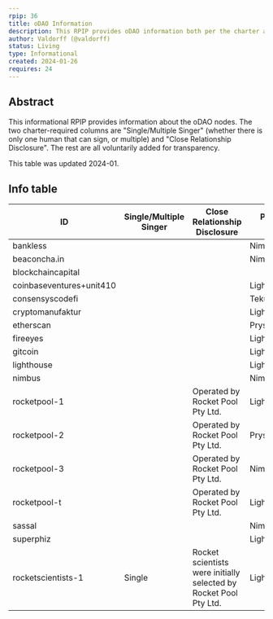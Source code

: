 ```yaml
---
rpip: 36
title: oDAO Information
description: This RPIP provides oDAO information both per the charter and additional
author: Valdorff (@valdorff)
status: Living
type: Informational
created: 2024-01-26
requires: 24
---
```


## Abstract
This informational RPIP provides information about the oDAO nodes. The two charter-required columns are "Single/Multiple Singer" (whether there is only one human that can sign, or multiple) and "Close Relationship Disclosure". The rest are all voluntarily added for transparency.

This table was updated 2024-01. 

## Info table

| ID                       | Single/Multiple Singer | Close Relationship Disclosure                                     | Primary CL:EL clients | Own Archive Node? | Other comments                                                         |
|--------------------------|------------------------|-------------------------------------------------------------------|-----------------------|-------------------|------------------------------------------------------------------------|
| bankless                 |                        |                                                                   | Nimbus:Geth           |                   |                                                                        |
| beaconcha.in             |                        |                                                                   | Nimbus:Geth           | No                |                                                                        |
| blockchaincapital        |                        |                                                                   |                       |                   |                                                                        |
| coinbaseventures+unit410 |                        |                                                                   | Lighthouse:Geth       | No                |                                                                        |
| consensyscodefi          |                        |                                                                   | Teku:Erigon           | Yes               |                                                                        |
| cryptomanufaktur         |                        |                                                                   | Lighthouse:Reth       | Yes               |                                                                        |
| etherscan                |                        |                                                                   | Prysm:Geth            | Yes               |                                                                        |
| fireeyes                 |                        |                                                                   | Lighthouse:Geth       | Yes               |                                                                        |
| gitcoin                  |                        |                                                                   | Lighthouse:Geth       | Yes               |                                                                        |
| lighthouse               |                        |                                                                   | Lighthouse:Geth       | Yes               |                                                                        |
| nimbus                   |                        |                                                                   | Nimbus:Geth           | Yes               |                                                                        |
| rocketpool-1             |                        | Operated by Rocket Pool Pty Ltd.                                  | Lighthouse:Geth       | No                |                                                                        |
| rocketpool-2             |                        | Operated by Rocket Pool Pty Ltd.                                  | Prysm:Geth            | No                |                                                                        |
| rocketpool-3             |                        | Operated by Rocket Pool Pty Ltd.                                  | Nimbus:Geth           | No                |                                                                        |
| rocketpool-t             |                        | Operated by Rocket Pool Pty Ltd.                                  | Lighthouse:Geth       | No                |                                                                        |
| sassal                   |                        |                                                                   | Nimbus:Nethermind     | Yes               |                                                                        |
| superphiz                |                        |                                                                   | Lighthouse:Geth       | Yes               |                                                                        |
| rocketscientists-1       | Single                 | Rocket scientists were initially selected by Rocket Pool Pty Ltd. | Lighthouse:Geth       | Yes               | Fractional members vote for decisions (see  https://rpscientists.com/) |

